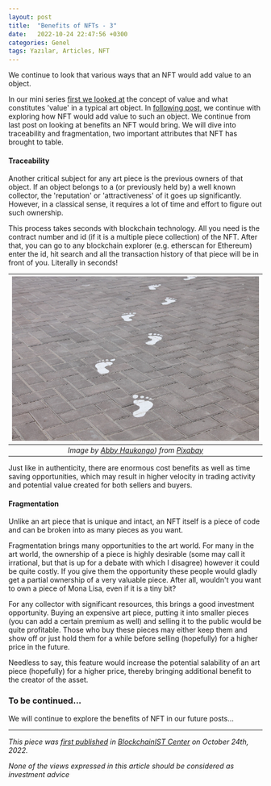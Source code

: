 ```yaml
---
layout: post
title:  "Benefits of NFTs - 3"
date:   2022-10-24 22:47:56 +0300
categories: Genel
tags: Yazılar, Articles, NFT
---
```


We continue to look that various ways that an NFT would add value to an object. 

In our mini series [first we looked at]((/genel/2022/08/19/what-are-the-benefits-of-NFTs.html)) the concept of value and what constitutes 'value' in a typical art object. In [following post](/genel/2022/09/25/what-are-the-benefits-of-NFTs-II.html), we continue with exploring how NFT would add value to such an object. We continue from last post on looking at benefits an NFT would bring. We will dive into traceability and fragmentation, two important attributes that NFT has brought to table. 

#### Traceability 
Another critical subject for any art piece is the previous owners of that object. If an object belongs to a (or previously held by) a well known collector, the 'reputation' or 'attractiveness' of it goes up significantly. However, in a classical sense, it requires a lot of time and effort to figure out such ownership. 

This process takes seconds with blockchain technology. All you need is the contract number and id (if it is a multiple piece collection) of the NFT. After that, you can go to any blockchain explorer (e.g. etherscan for Ethereum) enter the id, hit search and all the transaction history of that piece will be in front of you. Literally in seconds!

| ![footsteps](/assets/steps-3878604_800.jpg)|
|:--:| 
| *Image by [Abby Haukongo](https://pixabay.com/users/absteress-10996849/)) from [Pixabay](https://pixabay.com/)*|

Just like in authenticity, there are enormous cost benefits as well as time saving opportunities, which may result in higher velocity in trading activity and potential value created for both sellers and buyers. 

#### Fragmentation
Unlike an art piece that is unique and intact, an NFT itself is a piece of code and can be broken into as many pieces as you want.

Fragmentation brings many opportunities to the art world. For many in the art world, the ownership of a piece is highly desirable (some may call it irrational, but that is up for a debate with which I disagree) however it could be quite costly. If you give them the opportunity these people would gladly get a partial ownership of a very valuable piece. After all, wouldn't you want to own a piece of Mona Lisa, even if it is a tiny bit?

For any collector with significant resources, this brings a good investment opportunity. Buying an expensive art piece, putting it into smaller pieces (you can add a certain premium as well) and selling it to the public would be quite profitable. Those who buy these pieces may either keep them and show off or just hold them for a while before selling (hopefully) for a higher price in the future.

Needless to say, this feature would increase the potential salability of an art piece (hopefully) for a higher price, thereby bringing additional benefit to the creator of the asset.

### To be continued... 
We will continue to explore the benefits of NFT in our future posts... 


---
*This piece was [first published](https://medium.com/me/stats/post/36e41545f5c3) in [BlockchainIST Center](https://medium.com/blockchainist-center) on October 24th, 2022.*

*None of the views expressed in this article should be considered as investment advice*
